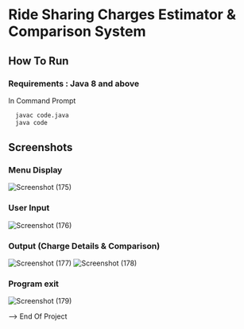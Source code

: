 # Ride Sharing Charges Estimator & Comparison System


## How To Run
### Requirements : Java 8 and above

In Command Prompt 
```Bash
  javac code.java
  java code
```

## Screenshots
### Menu Display
![Screenshot (175)](https://user-images.githubusercontent.com/101658480/202714792-b07b87b3-1f69-404a-b3d4-ed12b98b4220.png)
### User Input
![Screenshot (176)](https://user-images.githubusercontent.com/101658480/202714870-570f2591-11b0-4d87-91bb-8d84e93a5949.png)
### Output (Charge Details & Comparison)
![Screenshot (177)](https://user-images.githubusercontent.com/101658480/202714989-d9ab9603-d261-4f1f-9001-15a3f5af195b.png)
![Screenshot (178)](https://user-images.githubusercontent.com/101658480/202715080-e6fc28e9-fbec-4518-9842-5b100af81922.png)
### Program exit
![Screenshot (179)](https://user-images.githubusercontent.com/101658480/202715315-37eddeca-62b0-4247-a07c-1eda9f9f71f4.png)


--> End Of Project
